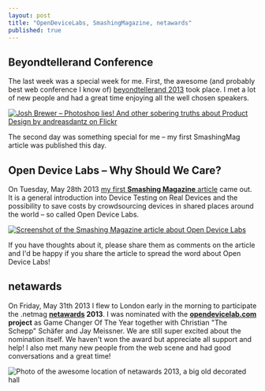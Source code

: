 ```yaml
---
layout: post
title: "OpenDeviceLabs, SmashingMagazine, netawards"
published: true
---
```


## Beyondtellerand Conference

The last week was a special week for me. First, the awesome (and probably best web conference I know of) [beyondtellerand 2013](http://2013.beyondtellerrand.com/) took place. I met a lot of new people and had a great time enjoying all the well chosen speakers.

[![Josh Brewer – Photoshop lies! And other sobering truths about Product Design by andreasdantz on Flickr](http://farm6.staticflickr.com/5465/8900156360_56a782e59f_z.jpg)](http://www.flickr.com/photos/szene/8900156360/)

The second day was something special for me – my first SmashingMag article was published this day.

## Open Device Labs &ndash; Why Should We Care?

On Tuesday, May 28th 2013 [my first **Smashing Magazine** article](http://www.smashingmagazine.com/2013/05/28/open-device-labs-why-should-we-care/) came out. It is a general introduction into Device Testing on Real Devices and the possibility to save costs by crowdsourcing devices in shared places around the world – so called Open Device Labs.

[![Screenshot of the Smashing Magazine article about Open Device Labs](http://img.anselmhannemann.netdna-cdn.com/img/blog/smashingmag-odl--screenshot-1.png)](http://www.smashingmagazine.com/2013/05/28/open-device-labs-why-should-we-care/)

If you have thoughts about it, please share them as comments on the article and I'd be happy if you share the article to spread the word about Open Device Labs!

## netawards

On Friday, May 31th 2013 I flew to London early in the morning to participate the .netmag **[netawards](http://www.thenetawards.com/) 2013**. I was nominated with the **[opendevicelab.com](http://opendevicelab.com/) project** as Game Changer Of The Year together with Christian "The Schepp" Schäfer and Jay Meissner. We are still super excited about the nomination itself. We haven't won the award but appreciate all support and help! I also met many new people from the web scene and had good conversations and a great time!

![Photo of the awesome location of netawards 2013, a big old decorated hall](http://img.anselmhannemann.netdna-cdn.com/img/blog/netawards-1.jpg)